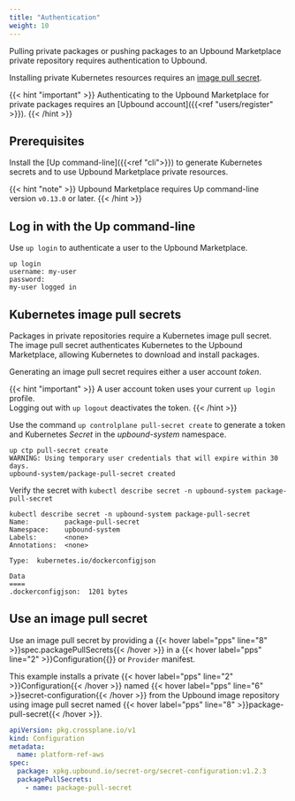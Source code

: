 ```yaml
---
title: "Authentication"
weight: 10
---
```


Pulling private packages or pushing packages to an Upbound Marketplace private repository requires authentication to Upbound.

Installing private Kubernetes resources requires an [image pull secret](https://kubernetes.io/docs/tasks/configure-pod-container/pull-image-private-registry/#registry-secret-existing-credentials). 

{{< hint "important" >}}
Authenticating to the Upbound Marketplace for private packages requires an [Upbound account]({{<ref "users/register" >}}).
{{< /hint >}}

## Prerequisites
Install the [Up command-line]({{<ref "cli">}}) to generate Kubernetes secrets and to use Upbound Marketplace private resources. 

{{< hint "note" >}}
Upbound Marketplace requires Up command-line version `v0.13.0` or later.
{{< /hint >}}

## Log in with the Up command-line

Use `up login` to authenticate a user to the Upbound Marketplace.

```shell
up login
username: my-user
password: 
my-user logged in
```

## Kubernetes image pull secrets

Packages in private repositories require a Kubernetes image pull secret.  
The image pull secret authenticates Kubernetes to the Upbound Marketplace, allowing Kubernetes to download and install packages.

Generating an image pull secret requires either a user account _token_. 

{{< hint "important" >}}
A user account token uses your current `up login` profile.  
Logging out with `up logout` deactivates the token.
{{< /hint >}}

Use the command `up controlplane pull-secret create` to generate a token and Kubernetes _Secret_ in the _upbound-system_ namespace.

```shell
up ctp pull-secret create
WARNING: Using temporary user credentials that will expire within 30 days.
upbound-system/package-pull-secret created
```
Verify the secret with `kubectl describe secret -n upbound-system package-pull-secret`

```shell
kubectl describe secret -n upbound-system package-pull-secret
Name:         package-pull-secret
Namespace:    upbound-system
Labels:       <none>
Annotations:  <none>

Type:  kubernetes.io/dockerconfigjson

Data
====
.dockerconfigjson:  1201 bytes
```

## Use an image pull secret

Use an image pull secret by providing a {{< hover label="pps" line="8" >}}spec.packagePullSecrets{{< /hover >}} in a {{< hover label="pps" line="2" >}}Configuration{{</hover>}} or `Provider` manifest.  

This example installs a private {{< hover label="pps" line="2" >}}Configuration{{< /hover >}} named {{< hover label="pps" line="6" >}}secret-configuration{{< /hover >}} from the Upbound image repository using image pull secret named {{< hover label="pps" line="8" >}}package-pull-secret{{< /hover >}}.
```yaml {label="pps",copy-line="all"}
apiVersion: pkg.crossplane.io/v1
kind: Configuration
metadata:
  name: platform-ref-aws
spec:
  package: xpkg.upbound.io/secret-org/secret-configuration:v1.2.3
  packagePullSecrets:
    - name: package-pull-secret
```



